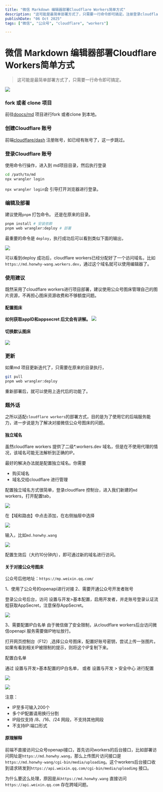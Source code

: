 ```yaml
---
title: "微信 Markdown 编辑器部署Cloudflare Workers简单方式"
description: "这可能是最简单部署方式了，只需要一行命令即可搞定。注册登录cloudflare后，打开md项目，只需要执行pnpm web wrangler:deploy命令即可完成部署"
publishDate: "06 Oct 2025"
tags: ["微信", "公众号", "cloudflare", "workers"]

---
```

# 微信 Markdown 编辑器部署Cloudflare Workers简单方式

> 这可能是最简单部署方式了，只需要一行命令即可搞定。

![](https://fastly.jsdelivr.net/gh/bucketio/img14@main/2025/10/06/1759731375335-3e70409b-3076-4b95-9c91-9b574d2ae69b.png)

### fork 或者 clone 项目
前往[doocs/md](https://github.com/doocs/md) 项目进行fork 或者clone 到本地。

### 创建Cloudflare 账号
前端[cloudflare/dash](https://dash.cloudflare.com/login) 注册账号，如已经有账号了，这一步跳过。

### 登录Cloudflare 账号

使用命令行操作，进入到 md项目目录，然后执行登录
```bash
cd /path/to/md
npx wrangler login
```

`npx wrangler login`会 引导打开浏览器进行登录。

### 编辑及部署

建议使用`pnpm` 打包命令。
还是在原来的目录。
```bash
pnpm install # 安装依赖
pnpm web wrangler:deploy # 部署
```

最重要的命令是 `deploy`，执行成功后可以看到类似下面的输出，


![](https://fastly.jsdelivr.net/gh/bucketio/img9@main/2025/10/06/1759727426751-3cca9a93-c00a-4a40-ac37-492bdaf8dec7.png)

可以看到deploy 成功后，cloudflare workers已经分配好了一个访问域名，比如`https://md.honwhy-wang.workers.dev`，通过这个域名就可以使用编辑器了。

### 使用建议

既然采用了cloudflare workers进行项目部署，建议使用公众号图床管理自己的图片资源，不再担心图床资源收费和不够额度问题。

#### 配置图床

**如何获取appID和appsecret 后文会有讲解。**
![](https://fastly.jsdelivr.net/gh/bucketio/img6@main/2025/10/06/1759728495461-b1f89459-a7d2-4e84-ba3c-adebb369658a.png)

#### 切换默认图床

![](https://fastly.jsdelivr.net/gh/bucketio/img10@main/2025/10/06/1759728522342-c5c6ab22-fae3-452e-8fd8-393ae4a1403b.png)


### 更新

如果md 项目更新迭代了，只需要在原来的目录执行，
```bash
git pull
pnpm web wrangler:deploy
```
重新部署后，就可以使用上迭代后的功能了。

### 题外话

之所以适配`cloudflare workers`的部署方式，目的是为了使用它的后端服务能力，进一步说是为了解决对接微信公众号图床的问题。

#### 独立域名

虽然cloudflare workers 提供了二级*.workers.dev 域名，但是在不使用代理的情况，该域名可能无法解析到正确的IP。

最好的解决办法就是配置独立域名。你需要
- 购买域名
- 域名交给cloudflare 进行管理

配置独立域名方式很简单，登录cloudflare 控制台，进入我们新建的`md` workers，打开配置tab，


![](https://fastly.jsdelivr.net/gh/bucketio/img1@main/2025/10/06/1759727977762-52c35ef1-900e-403e-ac78-e58c08394858.png)

在【域和路由】中点击添加，在右侧抽屉中选择

![](https://fastly.jsdelivr.net/gh/bucketio/img11@main/2025/10/06/1759728036727-4c8834b8-cabf-432f-96c2-be355e103a53.png)

输入，比如`md.honwhy.wang`

![](https://fastly.jsdelivr.net/gh/bucketio/img8@main/2025/10/06/1759728094741-0cdf5fb7-be94-4c99-9130-6d10dd88babd.png)

配置生效后（大约10分钟内），即可通过新的域名进行访问。

#### 关于对接公众号图床

公众号后他地址：`https://mp.weixin.qq.com/`

1、使用了公众号的openapi进行对接
2、需要开通公众号开发者账号

登录公众号后台，访问 设置与开发>基本配置，启用开发者，并走账号登录认证流程获取AppSecret，注意保存AppSecret。

![](https://fastly.jsdelivr.net/gh/bucketio/img19@main/2025/10/06/1759728364616-a3b5ff3e-60b7-4fbd-b38e-864c28c8ae76.png)

3、需要配置IP白名单
由于微信做了安全限制，从cloudflare workers后台访问微信openapi 服务需要做IP地址放行。

打开网页控制台（F12）,选择公众号图床，配置好账号密钥，尝试上传一张图片。如果有看到相关IP被限制的提示，则将这个IP复制下来。

配置白名单

通过 设置与开发>基本配置的IP白名单， 或者 设置与开发 > 安全中心 进行配置


![](https://fastly.jsdelivr.net/gh/bucketio/img8@main/2025/10/06/1759728739903-5e12769d-7cac-40a9-abb3-8bb34a73f7e2.png)


![](https://fastly.jsdelivr.net/gh/bucketio/img13@main/2025/10/06/1759729065968-e253cadf-116c-4678-a100-9c91b6720967.png)

注意：
- IP至多可输入200个
- 多个IP配置请用换行分割
- IP段仅支持 /8、/16、/24 网段，不支持其他网段
- 不支持IP:端口形式

#### 原理解释

前端不直接访问公众号openapi接口，首先访问workers的后台接口，比如部署访问网址是`https://md.honwhy.wang`，那么上传图片访问接口是
`https://md.honwhy-wang/cgi-bin/media/uploadimg`。这个workers后台接口收到请求转发到`https://api.weixin.qq.com/cgi-bin/media/uploadimg` 接口。

为什么要这么处理，原因是从`https://md.honwhy.wang` 直接访问`https://api.weixin.qq.com` 存在跨域问题。
